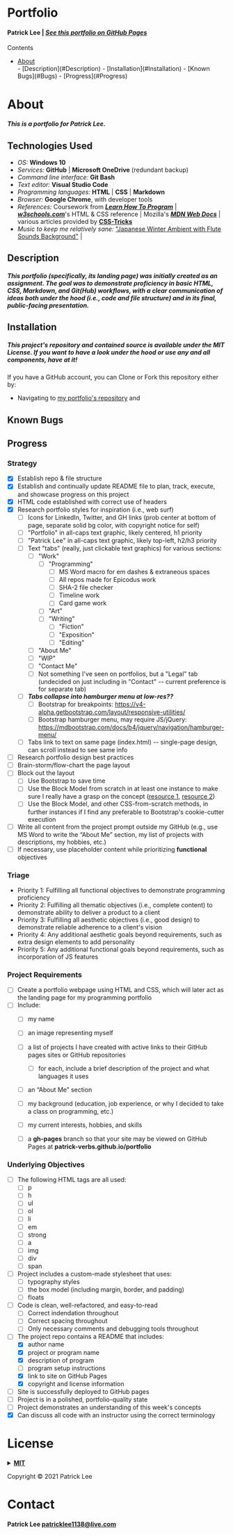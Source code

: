 # Portfolio
#### Patrick Lee | _[See this portfolio on GitHub Pages](https://patrick-verbs.github.io/portfolio)_

<detail>
<summary>Contents</summary>
<ul>
<li><a href="#About">About</a></li>
- [Description](#Description)
- [Installation](#Installation)
- [Known Bugs](#Bugs)
- [Progress](#Progress)
</ul>
</detail>

# <a name="About"></a>About
##### This is a portfolio for Patrick Lee.

## Technologies Used
- _OS:_ __Windows 10__
- _Services:_ __GitHub__ | __Microsoft OneDrive__ (redundant backup)
- _Command line interface:_ __Git Bash__
- _Text editor:_ __Visual Studio Code__
- _Programming languages:_ __HTML__ | __CSS__ | __Markdown__
- _Browser:_ __Google Chrome__, with developer tools
- _References:_ Coursework from ___[Learn How To Program](https://www.learnhowtoprogram.com/)___ | ___[w3schools.com](https://www.w3schools.com/)___'s HTML & CSS reference | Mozilla's ___[MDN Web Docs](https://developer.mozilla.org/en-US/)___ | various articles provided by __[CSS-Tricks](https://css-tricks.com/)__
- _Music to keep me relatively sane:_ ["Japanese Winter Ambient with Flute Sounds Background"](https://www.youtube.com/watch?v=1npZVIPwi1w) | 

## Description
##### This portfolio (specifically, its landing page) was initially created as an assignment. The goal was to demonstrate proficiency in basic HTML, CSS, Markdown, and Git(Hub) workflows, with a clear communication of ideas both under the hood (i.e., code and file structure) and in its final, public-facing presentation.

## Installation
##### This project's repository and contained source is available under the MIT License. If you want to have a look under the hood or use any and all components, have at it!

If you have a GitHub account, you can Clone or Fork this repository either by:
- Navigating to [my portfolio's repository](https://github.com/patrick-verbs/portfolio) and 

## Known Bugs

## Progress
### Strategy
- [x] Establish repo & file structure
- [x] Establish and continually update README file to plan, track, execute, and showcase progress on this project
- [x] HTML code established with correct use of headers
- [x] Research portfolio styles for inspiration (i.e., web surf)
  - [ ] Icons for LinkedIn, Twitter, and GH links (prob center at bottom of page, separate solid bg color, with copyright notice for self)
  - [ ] "Portfolio" in all-caps text graphic, likely centered, h1 priority
  - [ ] "Patrick Lee" in all-caps text graphic, likely top-left, h2/h3 priority
  - [ ] Text "tabs" (really, just clickable text graphics) for various sections:
    - [ ] "Work"
      - [ ] "Programming"
        - [ ] MS Word macro for em dashes & extraneous spaces
        - [ ] All repos made for Epicodus work
        - [ ] SHA-2 file checker
        - [ ] Timeline work
        - [ ] Card game work
      - [ ] "Art"
      - [ ] "Writing"
        - [ ] "Fiction"
        - [ ] "Exposition"
        - [ ] "Editing"
    - [ ] "About Me"
    - [ ] "WIP"
    - [ ] "Contact Me"
    - [ ] Not something I've seen on portfolios, but a "Legal" tab (undecided on just including in "Contact" -- current preference is for separate tab)
  - [ ] ___Tabs collapse into hamburger menu at low-res??___
    - [ ] Bootstrap for breakpoints: https://v4-alpha.getbootstrap.com/layout/responsive-utilities/
    - [ ] Bootstrap hamburger menu, may require JS/jQuery: https://mdbootstrap.com/docs/b4/jquery/navigation/hamburger-menu/
  - [ ] Tabs link to text on same page (index.html) -- single-page design, can scroll instead to see same info
- [ ] Research portfolio design best practices
- [ ] Brain-storm/flow-chart the page layout
- [ ] Block out the layout
  - [ ] Use Bootstrap to save time
  - [ ] Use the Block Model from scratch in at least one instance to make sure I really have a grasp on the concept ([resource 1](https://www.w3schools.com/css/css_boxmodel.asp), [resource 2](https://css-tricks.com/box-sizing/))
  - [ ] Use the Block Model, and other CSS-from-scratch methods, in further instances if I find any preferable to Bootstrap's cookie-cutter execution
- [ ] Write all content from the project prompt outside my GitHub (e.g., use MS Word to write the “About Me” section, my list of projects with descriptions, my hobbies, etc.)
- [ ] If necessary, use placeholder content while prioritizing __functional__ objectives

### Triage
  - Priority 1: Fulfilling all functional objectives to demonstrate programming proficiency
  - Priority 2: Fulfilling all thematic objectives (i.e., complete content) to demonstrate ability to deliver a product to a client
  - Priority 3: Fulfilling all aesthetic objectives (i.e., good design) to demonstrate reliable adherence to a client's vision
  - Priority 4: Any additional aesthetic goals beyond requirements, such as extra design elements to add personality
  - Priority 5: Any additional functional goals beyond requirements, such as incorporation of JS features

### Project Requirements
- [ ] Create a portfolio webpage using HTML and CSS, which will later act as the landing page for my programming portfolio
- [ ] Include:
  - [ ] my name
  - [ ] an image representing myself
  - [ ] a list of projects I have created with active links to their GitHub pages sites or GitHub repositories
    - [ ] for each, include a brief description of the project and what languages it uses
  - [ ] an “About Me” section
  - [ ] my background (education, job experience, or why I decided to take a class on programming, etc.)
  - [ ] my current interests, hobbies, and skills
  - [ ] a __gh-pages__ branch so that your site may be viewed on GitHub Pages at __patrick-verbs.github.io/portfolio__


### Underlying Objectives
- [ ] The following HTML tags are all used:
  - [ ] p
  - [ ] h
  - [ ] ul
  - [ ] ol
  - [ ] li
  - [ ] em
  - [ ] strong
  - [ ] a
  - [ ] img
  - [ ] div
  - [ ] span
- [ ] Project includes a custom-made stylesheet that uses:
  - [ ] typography styles
  - [ ] the box model (including margin, border, and padding)
  - [ ] floats
- [ ] Code is clean, well-refactored, and easy-to-read
  - [ ] Correct indendation throughout
  - [ ] Correct spacing throughout
  - [ ] Only necessary comments and debugging tools throughout
- [ ] The project repo contains a README that includes:
  - [x] author name
  - [x] project or program name
  - [x] description of program
  - [ ] program setup instructions
  - [x] link to site on GitHub Pages
  - [x] copyright and license information
- [ ] Site is successfully deployed to GitHub pages
- [ ] Project is in a polished, portfolio-quality state
- [ ] Project demonstrates an understanding of this week's concepts
- [x] Can discuss all code with an instructor using the correct terminology

# License
<details>
<summary><a href="https://opensource.org/licenses/MIT"><strong>MIT</strong></a></summary>
<pre>
MIT License

Copyright (c) 2021 Patrick Lee

Permission is hereby granted, free of charge, to any person obtaining a copy
of this software and associated documentation files (the "Software"), to deal
in the Software without restriction, including without limitation the rights
to use, copy, modify, merge, publish, distribute, sublicense, and/or sell
copies of the Software, and to permit persons to whom the Software is
furnished to do so, subject to the following conditions:

The above copyright notice and this permission notice shall be included in all
copies or substantial portions of the Software.

THE SOFTWARE IS PROVIDED "AS IS", WITHOUT WARRANTY OF ANY KIND, EXPRESS OR
IMPLIED, INCLUDING BUT NOT LIMITED TO THE WARRANTIES OF MERCHANTABILITY,
FITNESS FOR A PARTICULAR PURPOSE AND NONINFRINGEMENT. IN NO EVENT SHALL THE
AUTHORS OR COPYRIGHT HOLDERS BE LIABLE FOR ANY CLAIM, DAMAGES OR OTHER
LIABILITY, WHETHER IN AN ACTION OF CONTRACT, TORT OR OTHERWISE, ARISING FROM,
OUT OF OR IN CONNECTION WITH THE SOFTWARE OR THE USE OR OTHER DEALINGS IN THE
SOFTWARE.
</pre>
</details>

Copyright © 2021 Patrick Lee

# Contact
#### Patrick Lee patricklee1138@live.com